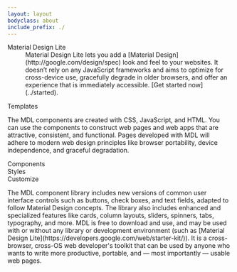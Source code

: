 ```yaml
---
layout: layout
bodyclass: about
include_prefix: ./
---
```

<!-- TODO: Try to separate markup and content -->
<section class="about-panel about-panel--text mdl-cell mdl-cell--12-col">
	<dl>
		<dt>Material Design Lite</dt>
		<dd>
			Material Design Lite lets you add a [Material Design](http://google.com/design/spec) look and feel to your websites. It doesn’t rely on any JavaScript frameworks and aims to optimize for cross-device use, gracefully degrade in older browsers, and offer an experience that is immediately accessible. [Get started now](../started).
		</dd>
	</dl>
</section>

<section class="about-panel about-panel--templates mdl-cell mdl-cell--12-col" data-target="templates">
	Templates
</section>

<section class="about-panel about-panel--text mdl-cell mdl-cell--12-col">
  <p>
    The MDL components are created with CSS, JavaScript, and HTML. You can use the components to construct web pages and web apps that are attractive, consistent, and functional. Pages developed with MDL will adhere to modern web design principles like browser portability, device independence, and graceful degradation.
  </p>
</section>

<section class="about-panel about-panel--components mdl-color-text--white mdl-cell mdl-cell--6-col" data-target="components">
	Components
</section>
<section class="about-panel about-panel--styles mdl-color-text--white mdl-cell mdl-cell--6-col" data-target="styles">
	Styles
</section>
<section class="about-panel about-panel--customize mdl-color-text--white mdl-cell mdl-cell--12-col" data-target="customize">
	Customize
</section>

<section class="about-panel about-panel--text mdl-cell mdl-cell--12-col">
  <p>
    The MDL component library includes new versions of common user interface controls such as buttons, check boxes, and text fields, adapted to follow Material Design concepts. The library also includes enhanced and specialized features like cards, column layouts, sliders, spinners, tabs, typography, and more. MDL is free to download and use, and may be used with or without any library or development environment (such as [Material Design Lite](https://developers.google.com/web/starter-kit/)). It is a cross-browser, cross-OS web developer's toolkit that can be used by anyone who wants to write more productive, portable, and &mdash; most importantly &mdash; usable web pages.
  </p>
</section>
<script src="assets/index.js" async></script>
